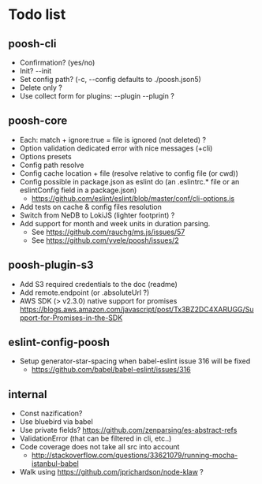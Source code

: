 # Todo list

## poosh-cli

- Confirmation? (yes/no)
- Init? --init
- Set config path? (-c, --config <path> defaults to ./poosh.json5)
- Delete only ?
- Use collect form for plugins: --plugin --plugin ?

## poosh-core

- Each: match + ignore:true = file is ignored (not deleted) ?
- Option validation dedicated error with nice messages (+cli)
- Options presets
- Config path resolve
- Config cache location + file (resolve relative to config file (or cwd))
- Config possible in package.json as eslint do (an .eslintrc.* file or an eslintConfig field in a package.json)
   - https://github.com/eslint/eslint/blob/master/conf/cli-options.js
- Add tests on cache & config files resolution
- Switch from NeDB to LokiJS (lighter footprint) ?
- Add support for month and week units in duration parsing.
   - See https://github.com/rauchg/ms.js/issues/57
   - See https://github.com/yvele/poosh/issues/2

## poosh-plugin-s3

- Add S3 required credentials to the doc (readme)
- Add remote.endpoint (or .absoluteUrl ?)
- AWS SDK (> v2.3.0) native support for promises https://blogs.aws.amazon.com/javascript/post/Tx3BZ2DC4XARUGG/Support-for-Promises-in-the-SDK

## eslint-config-poosh

- Setup generator-star-spacing when babel-eslint issue 316 will be fixed
   - https://github.com/babel/babel-eslint/issues/316

## internal

- Const nazification?
- Use bluebird via babel
- Use private fields? https://github.com/zenparsing/es-abstract-refs
- ValidationError (that can be filtered in cli, etc..)
- Code coverage does not take all src into account
   - http://stackoverflow.com/questions/33621079/running-mocha-istanbul-babel
- Walk using https://github.com/jprichardson/node-klaw ?
